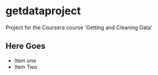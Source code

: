 getdataproject
==============

Project for the Coursera course 'Getting and Cleaning Data'

## Here Goes
* Item one
* Item Two